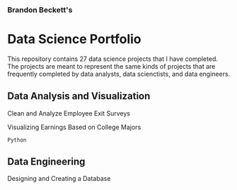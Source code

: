### Brandon Beckett's
# Data Science Portfolio

This repository contains 27 data science projects that I have completed. The projects are meant to represent the same kinds of projects that are frequently completed by data analysts, data scienctists, and data engineers.

## Data Analysis and Visualization

Clean and Analyze Employee Exit Surveys

Visualizing Earnings Based on College Majors

`Python`

## Data Engineering

Designing and Creating a Database
 


